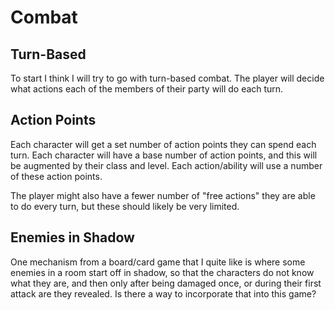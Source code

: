 # Combat

## Turn-Based
To start I think I will try to go with turn-based combat. The player will decide
what actions each of the members of their party will do each turn.

## Action Points
Each character will get a set number of action points they can spend each turn. Each character will have a base number of action points, and this will be augmented by their class and level. Each action/ability will use a number of
these action points.

The player might also have a fewer number of "free actions" they are able to do every turn, but these should likely be very limited.

## Enemies in Shadow
One mechanism from a board/card game that I quite like is where some enemies in a room start off in shadow, so that the characters do not know what they are, and then only after being damaged once, or during their first attack are they revealed. Is there a way to incorporate that into this game?
